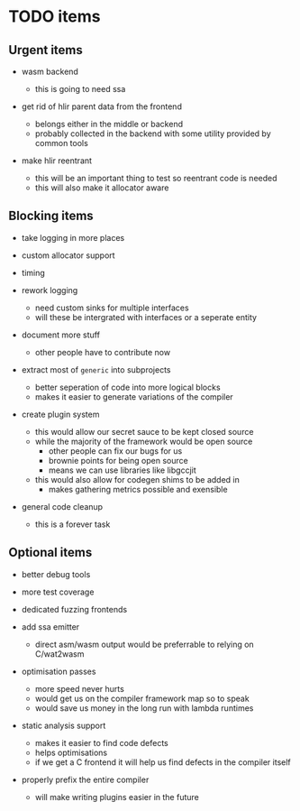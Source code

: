 # TODO items

## Urgent items

* wasm backend
  * this is going to need ssa

* get rid of hlir parent data from the frontend
  * belongs either in the middle or backend
  * probably collected in the backend with some utility provided by common tools

* make hlir reentrant
  * this will be an important thing to test so reentrant code is needed
  * this will also make it allocator aware

## Blocking items

* take logging in more places

* custom allocator support

* timing

* rework logging 
  * need custom sinks for multiple interfaces
  * will these be intergrated with interfaces or a seperate entity

* document more stuff
  * other people have to contribute now

* extract most of `generic` into subprojects
  * better seperation of code into more logical blocks
  * makes it easier to generate variations of the compiler

* create plugin system
  * this would allow our secret sauce to be kept closed source
  * while the majority of the framework would be open source
    * other people can fix our bugs for us
    * brownie points for being open source
    * means we can use libraries like libgccjit
  * this would also allow for codegen shims to be added in
    * makes gathering metrics possible and exensible

* general code cleanup
  * this is a forever task

## Optional items

* better debug tools

* more test coverage

* dedicated fuzzing frontends

* add ssa emitter
  * direct asm/wasm output would be preferrable to relying on C/wat2wasm

* optimisation passes
  * more speed never hurts
  * would get us on the compiler framework map so to speak
  * would save us money in the long run with lambda runtimes

* static analysis support
  * makes it easier to find code defects
  * helps optimisations
  * if we get a C frontend it will help us find defects in the compiler itself

* properly prefix the entire compiler
  * will make writing plugins easier in the future

